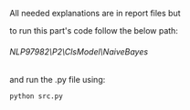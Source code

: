 All needed explanations are in report files but

to run this part's code follow the below path:

######  NLP97982\P2\ClsModel\NaiveBayes

and run the .py file using:

```
python src.py
```